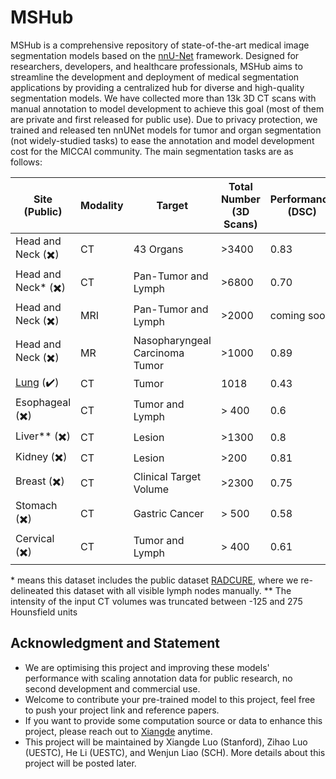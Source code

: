 # MSHub
MSHub is a comprehensive repository of state-of-the-art medical image segmentation models based on the [nnU-Net](https://github.com/MIC-DKFZ/nnUNet) framework. Designed for researchers, developers, and healthcare professionals, MSHub aims to streamline the development and deployment of medical segmentation applications by providing a centralized hub for diverse and high-quality segmentation models. We have collected more than 13k 3D CT scans with manual annotation to model development to achieve this goal (most of them are private and first released for public use). Due to privacy protection, we trained and released ten nnUNet models for tumor and organ segmentation (not widely-studied tasks) to ease the annotation and model development cost for the MICCAI community. The main segmentation tasks are as follows:

| **Site (Public)**        | **Modality** | **Target**       | **Total Number (3D Scans)** | **Performance (DSC)** | **Pre-trained model link** | **Reference** | 
|-----------------|--------------|------------------|-------------------------------|-----------------------|-------------------------------|-----------------------|
|  Head and Neck (✖️)  | CT           | 43 Organs        | >3400                       | 0.83                  |coming soon | coming soon|
|  Head and Neck* (✖️)  | CT           | Pan-Tumor and Lymph  | >6800                        |     0.70       | [nnunetv2](https://drive.google.com/drive/folders/11L-TP2rve55v2BM59wJGR6s81H11FLuL?usp=sharing)|coming soon|
|  Head and Neck (✖️)  | MRI           | Pan-Tumor and Lymph  | >2000                        |     coming soon       | coming soon|coming soon|
|  Head and Neck (✖️)  | MR           | Nasopharyngeal Carcinoma Tumor  | >1000                        |     0.89       | [nnunetv1](https://drive.google.com/file/d/1gweae9uHaCRno1zKw_fhksYr_VDUaWg2/view?usp=drive_link)&[example](https://github.com/Luoxd1996/RobustNPC)|[GreenJournal](https://www.sciencedirect.com/science/article/pii/S016781402300018X)&[RedJournal](https://www.sciencedirect.com/science/article/pii/S0360301624036447)|
|  [Lung](https://www.cancerimagingarchive.net/collection/lidc-idri/) (✔️)  | CT           | Tumor | 1018                       |     0.43       | [nnunetv2](https://drive.google.com/drive/folders/1kTWSqD14M94HK6gf5N_t9wk0OydFz0Nf?usp=sharing)|[TCIA](https://www.cancerimagingarchive.net/collection/lidc-idri/)|
|  Esophageal (✖️)  | CT           | Tumor and Lymph  | > 400                        |     0.6       | [nnunetv2](https://drive.google.com/drive/folders/1f3i1sYpjMoqNLOTa4VXXGCWlKN8pP59n?usp=sharing)|coming soon|
|  Liver** (✖️)  | CT           | Lesion  | >1300                        |     0.8       | [nnunetv2](https://drive.google.com/drive/folders/15-vf6HHN37keZTDIr4KSoYd4tkvVpOqM?usp=sharing)|coming soon|
|  Kidney (✖️)  | CT           | Lesion  | >200                        |     0.81       | [nnunetv2](https://drive.google.com/drive/folders/1mgiZr5TTGB2ezrfObQl4qQJa1IgWr79w?usp=sharing)|coming soon|
|  Breast (✖️)  | CT           | Clinical Target Volume  | >2300                        |     0.75       | [nnunetv2](https://drive.google.com/drive/folders/1t5Afz5iLcanRVRUVqCy-hPIdJcMlSlXY?usp=drive_link)|coming soon|
|  Stomach (✖️)  | CT           | Gastric Cancer   | > 500                       |     0.58       | [nnunetv2](https://drive.google.com/drive/folders/1mrrCjC6BZ5bjnNCqd73mUk4ekRZnaTxE?usp=sharing)|coming soon|
|  Cervical (✖️)  | CT           | Tumor and Lymph   | > 400                       |     0.61       | [nnunetv2](https://drive.google.com/drive/folders/1t9go2EpuvWM4DZEfDG8d8n579w7yiPT2?usp=sharing)|coming soon|

\* means this dataset includes the public dataset [RADCURE](https://www.cancerimagingarchive.net/collection/radcure), where we re-delineated this dataset with all visible lymph nodes manually.
\** The intensity of the input CT volumes was truncated between -125 and 275 Hounsfield units

## Acknowledgment and Statement
* We are optimising this project and improving these models' performance with scaling annotation data for public research, no second development and commercial use.
* Welcome to contribute your pre-trained model to this project, feel free to push your project link and reference papers.
* If you want to provide some computation source or data to enhance this project, please reach out to [Xiangde](https://luoxd1996.github.io) anytime.
* This project will be maintained by Xiangde Luo (Stanford), Zihao Luo (UESTC), He Li (UESTC), and Wenjun Liao (SCH). More details about this project will be posted later.

